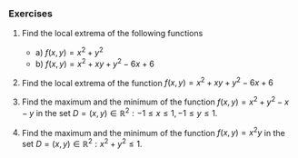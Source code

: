 ### Exercises
1. Find the local extrema of the following functions

	- a) $f(x,y) = x^2+y^2$
	- b) $f(x,y) = x^2+xy+y^2-6x+6$
	
2. Find the local extrema of the function $f(x,y) = x^2+xy+y^2-6x+6$

3. Find the maximum and the minimum of the function $f(x, y) = x^2 + y^2 - x - y$ in the set $D = {(x, y) \in \mathbb{R}^2 : -1 \leq x \leq 1, -1 \leq y \leq 1}$.

4. Find the maximum and the minimum of the function $f(x, y) = x^2y$ in the set $D = {(x, y) \in \mathbb{R}^2 : x^2 + y^2 \leq 1}$.
